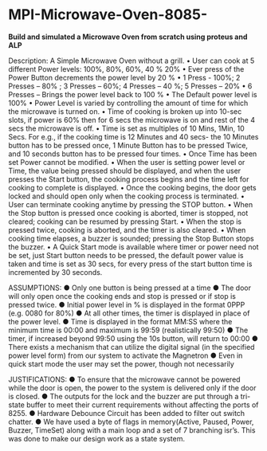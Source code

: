 # MPI-Microwave-Oven-8085-
**Build and simulated a Microwave Oven from scratch using proteus and ALP**


Description:
A Simple Microwave Oven without a grill.
• User can cook at 5 different Power levels: 100%, 80%, 60%, 40 % 20%
• Ever press of the Power Button decrements the power level by 20 %
• 1 Press - 100%; 2 Presses – 80% ; 3 Presses – 60%; 4 Presses – 40 %; 5 Presses – 20%
• 6 Presses – Brings the power level back to 100 %
• The Default power level is 100%
• Power Level is varied by controlling the amount of time for which the microwave is turned on.
• Time of cooking is broken up into 10-sec slots, if power is 60% then for 6 secs the microwave is on
and rest of the 4 secs the microwave is off.
• Time is set as multiples of 10 Mins, 1Min, 10 Secs. For e.g., if the cooking time is 12 Minutes and 40
secs- the 10 Minutes button has to be pressed once, 1 Minute Button has to be pressed Twice, and
10 seconds button has to be pressed four times.
• Once Time has been set Power cannot be modified.
• When the user is setting power level or Time, the value being pressed should be displayed, and
when the user presses the Start button, the cooking process begins and the time left for cooking to
complete is displayed.
• Once the cooking begins, the door gets locked and should open only when the cooking process is
terminated.
• User can terminate cooking anytime by pressing the STOP button.
• When the Stop button is pressed once cooking is aborted, timer is stopped, not cleared; cooking can
be resumed by pressing Start.
• When the stop is pressed twice, cooking is aborted, and the timer is also cleared.
• When cooking time elapses, a buzzer is sounded; pressing the Stop Button stops the buzzer.
• A Quick Start mode is available where timer or power need not be set, just Start button needs to be
pressed, the default power value is taken and time is set as 30 secs, for every press of the start
button time is incremented by 30 seconds.

ASSUMPTIONS:
● Only one button is being pressed at a time
● The door will only open once the cooking ends and stop is pressed or if stop is
pressed twice.
● Initial power level in % is displayed in the format 0PPP (e.g. 0080 for 80%)
● At all other times, the timer is displayed in place of the power level.
● Time is displayed in the format MM:SS where the minimum time is 00:00 and
maximum is 99:59 (realistically 99:50)
● The timer, if increased beyond 99:50 using the 10s button, will return to 00:00
● There exists a mechanism that can utilize the digital signal (in the specified
power level form) from our system to activate the Magnetron
● Even in quick start mode the user may set the power, though not necessarily

JUSTIFICATIONS:
● To ensure that the microwave cannot be powered while the door is open, the
power to the system is delivered only if the door is closed.
● The outputs for the lock and the buzzer are put through a tri-state buffer to meet
their current requirements without affecting the ports of 8255.
● Hardware Debounce Circuit has been added to filter out switch chatter.
● We have used a byte of flags in memory(Active, Paused, Power, Buzzer,
TimeSet) along with a main loop and a set of 7 branching isr’s. This was done
to make our design work as a state system.
